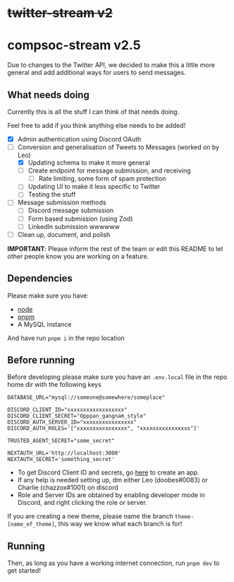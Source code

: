# ~~twitter-stream v2~~
# compsoc-stream v2.5

Due to changes to the Twitter API, we decided to make this a little more general and add additional ways for users to send messages.

## What needs doing

Currently this is all the stuff I can think of that needs doing. 

Feel free to add if you think anything else needs to be added!

- [x] Admin authentication using Discord OAuth
- [ ] Conversion and generalisation of Tweets to Messages (worked on by Leo)
    - [x] Updating schema to make it more general
    - [ ] Create endpoint for message submission, and receiving
        - [ ] Rate limiting, some form of spam protection
    - [ ] Updating UI to make it less specific to Twitter
    - [ ] Testing the stuff
- [ ] Message submission methods
    - [ ] Discord message submission
    - [ ] Form based submission (using Zod)
    - [ ] LinkedIn submission wwwwww
- [ ] Clean up, document, and polish

**IMPORTANT**: Please inform the rest of the team or edit this README to let other people know you are working on a feature.

## Dependencies

Please make sure you have:

-   [node](https://nodejs.org/en/)
-   [pnpm](https://pnpm.io/)
-   A MySQL instance

And have run `pnpm i` in the repo location

## Before running

Before developing please make sure you have an `.env.local` file in the repo home dir with the following keys

```env
DATABASE_URL="mysql://someone@somewhere/someplace"

DISCORD_CLIENT_ID="xxxxxxxxxxxxxxxxxx"
DISCORD_CLIENT_SECRET="Opppan_gangnam_style"
DISCORD_AUTH_SERVER_ID="xxxxxxxxxxxxxxxx"
DISCORD_AUTH_ROLES='["xxxxxxxxxxxxxxxx", "xxxxxxxxxxxxxxxx"]'

TRUSTED_AGENT_SECRET="some_secret"

NEXTAUTH_URL='http://localhost:3000'
NEXTAUTH_SECRET='something_secret'
```

-   To get Discord Client ID and secrets, go [here](https://discord.com/developers/applications) to create an app.
-   If any help is needed setting up, dm either Leo (doobes#0083) or Charlie (chazzox#1001) on discord
-   Role and Server IDs are obtained by enabling developer mode in Discord, and right clicking the role or server.

If you are creating a new theme, please name the branch `theme-[name_of_theme]`, this way we know what each branch is for!

## Running

Then, as long as you have a working internet connection, run `pnpm dev` to get started!

